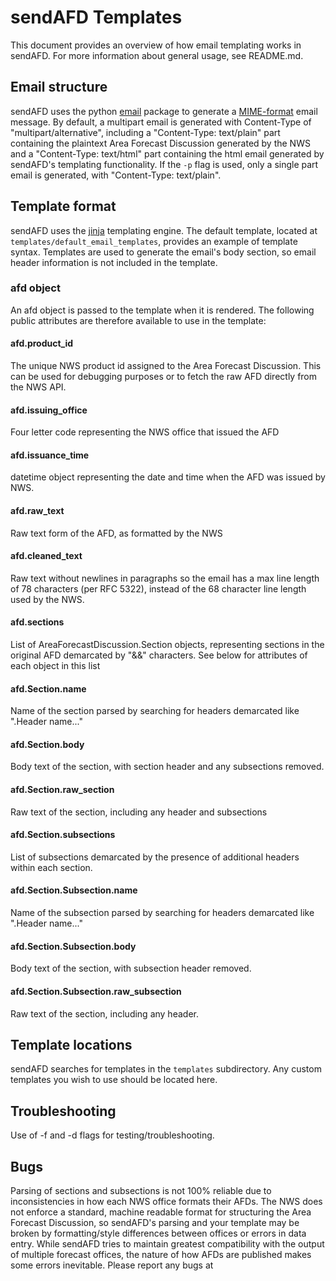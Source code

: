 # sendAFD Templates
This document provides an overview of how email templating works in sendAFD. For more information about general usage, see README.md.

## Email structure
sendAFD uses the python [email](https://docs.python.org/3/library/email.html) package to generate a [MIME-format](https://en.wikipedia.org/wiki/MIME) email message. By default, a multipart email is generated with Content-Type of "multipart/alternative", including a "Content-Type: text/plain" part containing the plaintext Area Forecast Discussion generated by the NWS and a "Content-Type: text/html" part containing the html email generated by sendAFD's templating functionality. If the `-p` flag is used, only a single part email is generated, with "Content-Type: text/plain".

## Template format
sendAFD uses the [jinja](https://jinja.palletsprojects.com/en/3.1.x/) templating engine. The default template, located at `templates/default_email_templates`, provides an example of template syntax. Templates are used to generate the email's body section, so email header information is not included in the template.

### afd object
An afd object is passed to the template when it is rendered. The following public attributes are therefore available to use in the template:
#### afd.product_id
The unique NWS product id assigned to the Area Forecast Discussion. This can be used for debugging purposes or to fetch the raw AFD directly from the NWS API.
#### afd.issuing_office
Four letter code representing the NWS office that issued the AFD
#### afd.issuance_time
datetime object representing the date and time when the AFD was issued by NWS.
#### afd.raw_text
Raw text form of the AFD, as formatted by the NWS
#### afd.cleaned_text
Raw text without newlines in paragraphs so the email has a max line length of 78 characters (per RFC 5322), instead of
the 68 character line length used by the NWS. 
#### afd.sections
List of AreaForecastDiscussion.Section objects, representing sections in the original AFD demarcated by "&&" characters. See below for attributes of each object in this list

#### afd.Section.name
Name of the section parsed by searching for headers demarcated like ".Header name..."

#### afd.Section.body
Body text of the section, with section header and any subsections removed. 

#### afd.Section.raw_section
Raw text of the section, including any header and subsections

#### afd.Section.subsections
List of subsections demarcated by the presence of additional headers within each section. 

#### afd.Section.Subsection.name
Name of the subsection parsed by searching for headers demarcated like ".Header name..."

#### afd.Section.Subsection.body
Body text of the section, with subsection header removed.

#### afd.Section.Subsection.raw_subsection
Raw text of the section, including any header.

## Template locations
sendAFD searches for templates in the `templates` subdirectory. Any custom templates you wish to use should be located here.

## Troubleshooting
Use of -f and -d flags for testing/troubleshooting.

## Bugs
Parsing of sections and subsections is not 100% reliable due to inconsistencies in how each NWS office formats their AFDs. The NWS does not enforce a standard, machine readable format for structuring the Area Forecast Discussion, so sendAFD's parsing and your template may be broken by formatting/style differences between offices or errors in data entry. While sendAFD tries to maintain greatest compatibility with the output of multiple forecast offices, the nature of how AFDs are published makes some errors inevitable. Please report any bugs at 